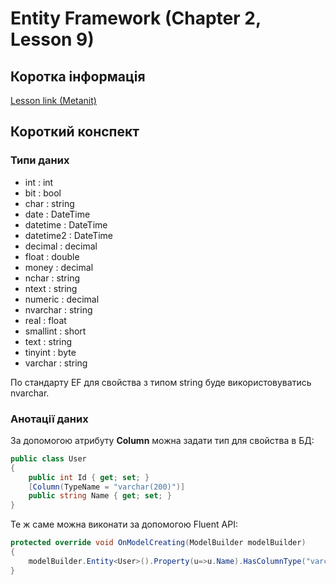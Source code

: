 # Entity Framework (Chapter 2, Lesson 9)

## Коротка інформація
[Lesson link (Metanit)](https://metanit.com/sharp/entityframeworkcore/2.10.php)

## Короткий конспект

### Типи даних

* int : int
* bit : bool
* char : string
* date : DateTime
* datetime : DateTime
* datetime2 : DateTime
* decimal : decimal
* float : double
* money : decimal
* nchar : string
* ntext : string
* numeric : decimal
* nvarchar : string
* real : float
* smallint : short
* text : string
* tinyint : byte
* varchar : string

По стандарту EF для свойства з типом string буде використовуватись nvarchar.

### Анотації даних
За допомогою атрибуту **Column** можна задати тип для свойства в БД:
```csharp
public class User
{
    public int Id { get; set; }
    [Column(TypeName = "varchar(200)")]
    public string Name { get; set; }
}
```
Те ж саме можна виконати за допомогою Fluent API:
```csharp
protected override void OnModelCreating(ModelBuilder modelBuilder)
{
    modelBuilder.Entity<User>().Property(u=>u.Name).HasColumnType("varchar(200)");
}
```